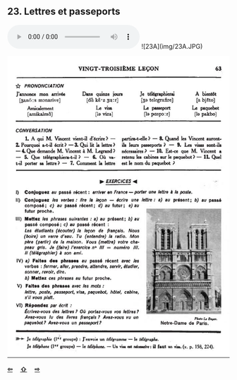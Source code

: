 ## 23. Lettres et passeports

  <audio controls>
    <source src="sound/23A.ogg"></source>
  </audio>
![23A](img/23A.JPG)

![23B](img/23B.JPG)

<p style='font-weight:bolder'>
  <a href='22.html' title='Önceki sayfa'>⇦</a>&emsp;
  <a href='..' title='Ana sayfa'>⇧</a>&emsp;
  <a href='24.html' title='Sonraki sayfa'>⇨</a>
</p>